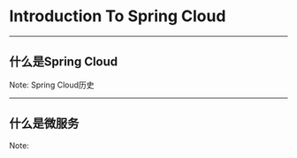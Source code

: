 # Introduction To Spring Cloud

---

## 什么是Spring Cloud

Note:
Spring Cloud历史

---

## 什么是微服务

Note:
